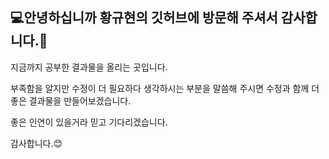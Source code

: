 ## 💻안녕하십니까 황규현의 깃허브에 방문해 주셔서 감사합니다.🤞
<p>지금까지 공부한 결과물을 올리는 곳입니다.</p>
<p>부족함을 알지만 수정이 더 필요하다 생각하시는 부분을 말씀해 주시면  수정과 함께 더 좋은 결과물을 만들어보겠습니다.</p>
<p>좋은 인연이 있을거라 믿고 기다리겠습니다.</p>
<p>감사합니다.😊</p>

<!--
**stagechaplin/stagechaplin** is a ✨ _special_ ✨ repository because its `README.md` (this file) appears on your GitHub profile.

Here are some ideas to get you started:

- 🔭 I’m currently working on ...
- 🌱 I’m currently learning ...
- 👯 I’m looking to collaborate on ...
- 🤔 I’m looking for help with ...
- 💬 Ask me about ...
- 📫 How to reach me: ...
- 😄 Pronouns: ...
- ⚡ Fun fact: ...
-->
